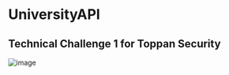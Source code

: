 # UniversityAPI
Technical Challenge 1 for Toppan Security
-----------------------------------------

![image](https://github.com/user-attachments/assets/c3a0963c-8892-47a8-a50d-dc31f176fcb7)
